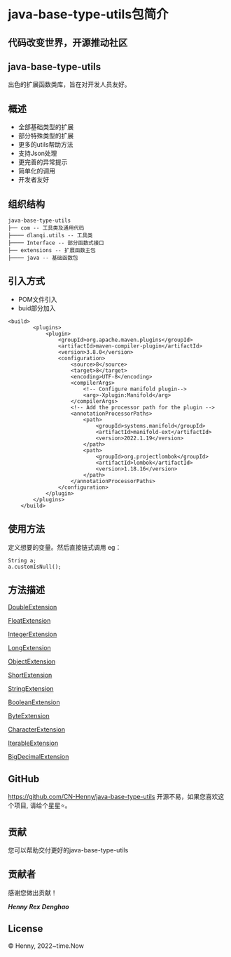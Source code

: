 # java-base-type-utils包简介

## 代码改变世界，开源推动社区

## java-base-type-utils

出色的扩展函数类库，旨在对开发人员友好。

## 概述

- 全部基础类型的扩展
- 部分特殊类型的扩展
- 更多的utils帮助方法
- 支持Json处理
- 更完善的异常提示
- 简单化的调用
- 开发者友好

## 组织结构

```
java-base-type-utils
├── com -- 工具类及通用代码
├──── dlanqi.utils -- 工具类
├──── Interface -- 部分函数式接口
├── extensions -- 扩展函数主包
├──── java -- 基础函数包
```

## 引入方式
- POM文件引入
- buid部分加入
```
<build>
        <plugins>
            <plugin>
                <groupId>org.apache.maven.plugins</groupId>
                <artifactId>maven-compiler-plugin</artifactId>
                <version>3.8.0</version>
                <configuration>
                    <source>8</source>
                    <target>8</target>
                    <encoding>UTF-8</encoding>
                    <compilerArgs>
                        <!-- Configure manifold plugin-->
                        <arg>-Xplugin:Manifold</arg>
                    </compilerArgs>
                    <!-- Add the processor path for the plugin -->
                    <annotationProcessorPaths>
                        <path>
                            <groupId>systems.manifold</groupId>
                            <artifactId>manifold-ext</artifactId>
                            <version>2022.1.19</version>
                        </path>
                        <path>
                            <groupId>org.projectlombok</groupId>
                            <artifactId>lombok</artifactId>
                            <version>1.18.16</version>
                        </path>
                    </annotationProcessorPaths>
                </configuration>
            </plugin>
        </plugins>
    </build>
```

## 使用方法
定义想要的变量。然后直接链式调用
eg：
```
String a;
a.customIsNull();
```

## 方法描述

[DoubleExtension](https://github.com/CN-Henny/java-base-type-utils/blob/main/doc/DoubleExtension/README.md)

[FloatExtension](https://github.com/CN-Henny/java-base-type-utils/blob/main/doc/FloatExtension/README.md)

[IntegerExtension](https://github.com/CN-Henny/java-base-type-utils/blob/main/doc/IntegerExtension/README.md)

[LongExtension](https://github.com/CN-Henny/java-base-type-utils/blob/main/doc/LongExtension/README.md)

[ObjectExtension](https://github.com/CN-Henny/java-base-type-utils/blob/main/doc/ObjectExtension/README.md)

[ShortExtension](https://github.com/CN-Henny/java-base-type-utils/blob/main/doc/ShortExtension/README.md)

[StringExtension](https://github.com/CN-Henny/java-base-type-utils/blob/main/doc/StringExtension/README.md)

[BooleanExtension](https://github.com/CN-Henny/java-base-type-utils/blob/main/doc/BooleanExtension/README.md)

[ByteExtension](https://github.com/CN-Henny/java-base-type-utils/blob/main/doc/ByteExtension/README.md)

[CharacterExtension](https://github.com/CN-Henny/java-base-type-utils/blob/main/doc/CharacterExtension/README.md)

[IterableExtension](https://github.com/CN-Henny/java-base-type-utils/blob/main/doc/IterableExtension/README.md)

[BigDecimalExtension](https://github.com/CN-Henny/java-base-type-utils/blob/main/doc/BigDecimalExtension/README.md)


## GitHub
https://github.com/CN-Henny/java-base-type-utils
开源不易，如果您喜欢这个项目, 请给个星星⭐️。

## 贡献

您可以帮助交付更好的java-base-type-utils

## 贡献者

感谢您做出贡献！

***Henny***
***Rex***
***Denghao***

## License

© Henny, 2022~time.Now